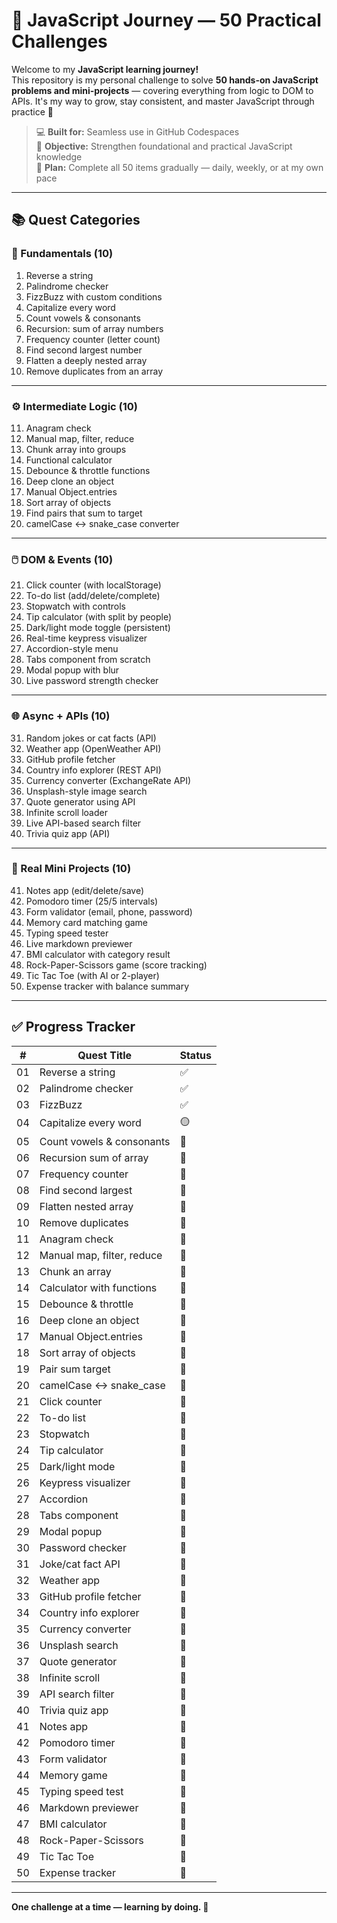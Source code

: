 # 🧠 JavaScript Journey — 50 Practical Challenges


Welcome to my **JavaScript learning journey!**  
This repository is my personal challenge to solve **50 hands-on JavaScript problems and mini-projects** — covering everything from logic to DOM to APIs. It's my way to grow, stay consistent, and master JavaScript through practice 💪

> 💻 **Built for:** Seamless use in GitHub Codespaces  
> 🎯 **Objective:** Strengthen foundational and practical JavaScript knowledge  
> 📆 **Plan:** Complete all 50 items gradually — daily, weekly, or at my own pace

---

## 📚 Quest Categories

### 🌼 Fundamentals (10)
1. Reverse a string  
2. Palindrome checker  
3. FizzBuzz with custom conditions  
4. Capitalize every word  
5. Count vowels & consonants  
6. Recursion: sum of array numbers  
7. Frequency counter (letter count)  
8. Find second largest number  
9. Flatten a deeply nested array  
10. Remove duplicates from an array  

---

### ⚙️ Intermediate Logic (10)
11. Anagram check  
12. Manual map, filter, reduce  
13. Chunk array into groups  
14. Functional calculator  
15. Debounce & throttle functions  
16. Deep clone an object  
17. Manual Object.entries  
18. Sort array of objects  
19. Find pairs that sum to target  
20. camelCase ↔ snake_case converter  

---

### 🖱️ DOM & Events (10)
21. Click counter (with localStorage)  
22. To-do list (add/delete/complete)  
23. Stopwatch with controls  
24. Tip calculator (with split by people)  
25. Dark/light mode toggle (persistent)  
26. Real-time keypress visualizer  
27. Accordion-style menu  
28. Tabs component from scratch  
29. Modal popup with blur  
30. Live password strength checker  

---

### 🌐 Async + APIs (10)
31. Random jokes or cat facts (API)  
32. Weather app (OpenWeather API)  
33. GitHub profile fetcher  
34. Country info explorer (REST API)  
35. Currency converter (ExchangeRate API)  
36. Unsplash-style image search  
37. Quote generator using API  
38. Infinite scroll loader  
39. Live API-based search filter  
40. Trivia quiz app (API)  

---

### 🧩 Real Mini Projects (10)
41. Notes app (edit/delete/save)  
42. Pomodoro timer (25/5 intervals)  
43. Form validator (email, phone, password)  
44. Memory card matching game  
45. Typing speed tester  
46. Live markdown previewer  
47. BMI calculator with category result  
48. Rock-Paper-Scissors game (score tracking)  
49. Tic Tac Toe (with AI or 2-player)  
50. Expense tracker with balance summary  

---

## ✅ Progress Tracker

| #  | Quest Title                        | Status |
|----|------------------------------------|--------|
| 01 | Reverse a string                   | ✅     |
| 02 | Palindrome checker                 | ✅     |
| 03 | FizzBuzz                           | ✅     |
| 04 | Capitalize every word              | 🟡     |
| 05 | Count vowels & consonants          | 🔲     |
| 06 | Recursion sum of array             | 🔲     |
| 07 | Frequency counter                  | 🔲     |
| 08 | Find second largest                | 🔲     |
| 09 | Flatten nested array               | 🔲     |
| 10 | Remove duplicates                  | 🔲     |
| 11 | Anagram check                      | 🔲     |
| 12 | Manual map, filter, reduce         | 🔲     |
| 13 | Chunk an array                     | 🔲     |
| 14 | Calculator with functions          | 🔲     |
| 15 | Debounce & throttle                | 🔲     |
| 16 | Deep clone an object               | 🔲     |
| 17 | Manual Object.entries              | 🔲     |
| 18 | Sort array of objects              | 🔲     |
| 19 | Pair sum target                    | 🔲     |
| 20 | camelCase ↔ snake_case             | 🔲     |
| 21 | Click counter                      | 🔲     |
| 22 | To-do list                         | 🔲     |
| 23 | Stopwatch                          | 🔲     |
| 24 | Tip calculator                     | 🔲     |
| 25 | Dark/light mode                    | 🔲     |
| 26 | Keypress visualizer                | 🔲     |
| 27 | Accordion                          | 🔲     |
| 28 | Tabs component                     | 🔲     |
| 29 | Modal popup                        | 🔲     |
| 30 | Password checker                   | 🔲     |
| 31 | Joke/cat fact API                  | 🔲     |
| 32 | Weather app                        | 🔲     |
| 33 | GitHub profile fetcher             | 🔲     |
| 34 | Country info explorer              | 🔲     |
| 35 | Currency converter                 | 🔲     |
| 36 | Unsplash search                    | 🔲     |
| 37 | Quote generator                    | 🔲     |
| 38 | Infinite scroll                    | 🔲     |
| 39 | API search filter                  | 🔲     |
| 40 | Trivia quiz app                    | 🔲     |
| 41 | Notes app                          | 🔲     |
| 42 | Pomodoro timer                     | 🔲     |
| 43 | Form validator                     | 🔲     |
| 44 | Memory game                        | 🔲     |
| 45 | Typing speed test                  | 🔲     |
| 46 | Markdown previewer                 | 🔲     |
| 47 | BMI calculator                     | 🔲     |
| 48 | Rock-Paper-Scissors                | 🔲     |
| 49 | Tic Tac Toe                        | 🔲     |
| 50 | Expense tracker                    | 🔲     |

---

**One challenge at a time — learning by doing. 🧱**
